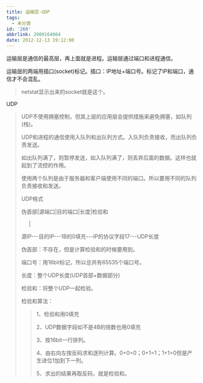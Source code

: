 ```yaml
---
title: 运输层-UDP
tags:
  - 未分类
id: '260'
abbrlink: 2909164064
date: 2012-12-13 19:12:00
---
```


运输层是通信的最高层，再上面就是进程。运输层通过端口和进程通信。

运输层的两端用插口(socket)标记。插口：IP地址+端口号。标记了IP和端口，通信才不会混乱。

> netstat显示出来的socket就是这个。

UDP

> UDP不使用拥塞控制，但其上层的应用层会提供措施来避免拥塞，如队列(栈)。
> 
> UDP和进程的通信使用入队列和出队列方式。入队列负责接收，而出队列负责发送。
> 
> 如出队列满了，则暂停发送，如入队列满了，则丢弃后面的数据。这样也就起到了流控的作用。
> 
> 使用两个队列是由于服务器和客户端使用不同的端口。所以要用不同的队列负责接收和发送。
> 
> UDP格式
> 
> 伪首部|源端口|目的端口|长度|检验和
> 
>      |
> 
> 源IP---目的IP---1B的0填充---IP的协议字段17---UDP长度
> 
> 伪首部：不存在，但是计算检验和的时候要用到。
> 
> 端口号：用16bit标记，所以总共有65535个端口号。
> 
> 长度：整个UDP长度(UDP首部+数据部分)
> 
> 检验和：将整个UDP一起检验。
> 
> 检验和算法：
> 
> > 1、检验和用0填充
> > 
> > 2、UDP数据字段如不是4B的倍数也用0填充
> > 
> > 3、按16bit一行排列。
> > 
> > 4、由右向左按反码求和逐列计算。0+0=0；0+1=1；1+1=0但是产生进位1加到下一列。
> > 
> > 5、求出的结果再取反码，就是检验和。